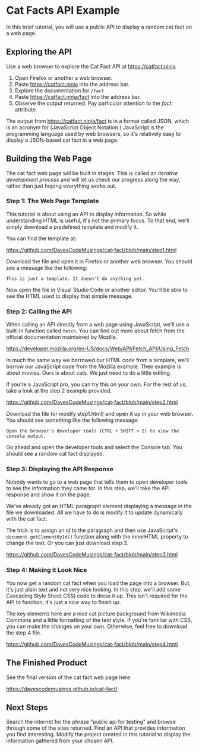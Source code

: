 # Cat Facts API Example
In this brief tutorial, you will use a public API to display a random cat
fact on a web page.

## Exploring the API
Use a web browser to explore the Cat Fact API at https://catfact.ninja

1. Open Firefox or another a web browser.
2. Paste https://catfact.ninja into the address bar.
3. Explore the documentation for `/fact`
4. Paste https://catfact.ninja/fact into the address bar.
5. Observe the output returned. Pay particular attention to the _fact:_
   attribute.

The output from https://catfact.ninja/fact is in a format called JSON,
which is an acronym for (JavaScript Object Notation.) JavaScript is the
programming language used by web browsers, so it's relatively easy to
display a JSON-based cat fact in a web page.

## Building the Web Page
The cat fact web page will be built in stages. This is called an
_iterative development process_ and will let us check our progress
along the way, rather than just hoping everything works out.

### Step 1: The Web Page Template
This tutorial is about using an API to display information. So while
understanding HTML is useful, it's not the primary focus. To that end,
we'll simply download a predefined template and modify it.

You can find the template at:

https://github.com/DavesCodeMusings/cat-fact/blob/main/step1.html

Download the file and open it in Firefox or another web browser. You
should see a message like the following:

```
This is just a template. It doesn't do anything yet.
```

Now open the file in Visual Studio Code or another editor. You'll be
able to see the HTML used to display that simple message.

### Step 2: Calling the API
When calling an API directly from a web page using JavaScript, we'll
use a built-in function called `fetch`. You can find out more about
fetch from the official documentation maintained by Mozilla.

https://developer.mozilla.org/en-US/docs/Web/API/Fetch_API/Using_Fetch

In much the same way we borrowed our HTML code from a template, we'll
borrow our JavaScript code from the Mozilla example. Their example is
about movies. Ours is about cats. We just need to do a little editing.

If you're a JavaScript pro, you can try this on your own. For the rest
of us, take a look at the step 2 example provided.

https://github.com/DavesCodeMusings/cat-fact/blob/main/step2.html

Download the file (or modify step1.html) and open it up in your web
browser. You should see something like the following message:

```
Open the browser's developer tools (CTRL + SHIFT + I) to view the console output.
```

Go ahead and open the developer tools and select the Console tab.
You should see a random cat fact displayed.

### Step 3: Displaying the API Response
Nobody wants to go to a web page that tells them to open developer tools
to see the information they came for. In this step, we'll take the API
response and show it on the page.

We've already got an HTML paragraph element displaying a message in the
file we downloaded. All we have to do is modify it to update dynamically
with the cat fact.

The trick is to assign an _id_ to the paragraph and then use JavaScript's
`document.getElementById()` function along with the innerHTML property
to change the text. Or you can just download step 3.

https://github.com/DavesCodeMusings/cat-fact/blob/main/step3.html

### Step 4: Making it Look Nice
You now get a random cat fact when you load the page into a browser.
But, it's just plain text and not very nice looking. In this step, we'll
add some Cascading Style Sheet CSS) code to dress it up. This isn't
required for the API to function, it's just a nice way to finish up.

The key elements here are a nice cat picture background from
Wikimedia Commons and a little formatting of the text style. If you're
familiar with CSS, you can make the changes on your own. Otherwise,
feel free to download the step 4 file.

https://github.com/DavesCodeMusings/cat-fact/blob/main/step4.html

## The Finished Product
See the final version of the cat fact web page here:

https://davescodemusings.github.io/cat-fact/

## Next Steps
Search the internet for the phrase "public api for testing" and browse
through some of the sites returned. Find an API that provides information
you find interesting. Modify the project created in this tutorial to
display the information gathered from your chosen API.

